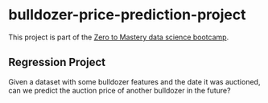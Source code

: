 # bulldozer-price-prediction-project
 
This project is part of the [Zero to Mastery data science bootcamp](https://zerotomastery.io/courses/machine-learning-and-data-science-bootcamp/).

## Regression Project
Given a dataset with some bulldozer features and the date it was auctioned, can we predict the auction price of another bulldozer in the future?

